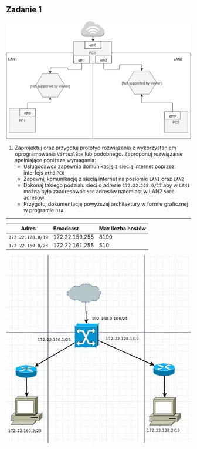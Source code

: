 Zadanie 1
---------

![zadanie 1](zadanie-1.svg)

1. Zaprojektuj oraz przygotuj prototyp rozwiązania z wykorzystaniem oprogramowania ``VirtualBox`` lub podobnego. 
Zaproponuj rozwiązanie spełniające poniższe wymagania:
   * Usługodawca zapewnia domunikację z siecią internet poprzez interfejs ``eth0`` ``PC0``
   * Zapewnij komunikację z siecią internet na poziomie ``LAN1`` oraz ``LAN2``
   * Dokonaj takiego podziału sieci o adresie ``172.22.128.0/17`` aby w ``LAN1`` można było zaadresować ``500`` adresów natomiast w LAN2 ``5000`` adresów    
   * Przygotuj dokumentację powyższej architektury w formie graficznej w programie ``DIA``
   
 ----------------------------------------------------------
   |Adres | Broadcast | Max liczba hostów |
| --------- |:-------------|  :---------------|
| ``172.22.128.0/19`` | 172.22.159.255| 8190|
| ``172.22.160.0/23`` | 172.22.161.255| 510|

![zadanie 7](zad8.jpg)
 
